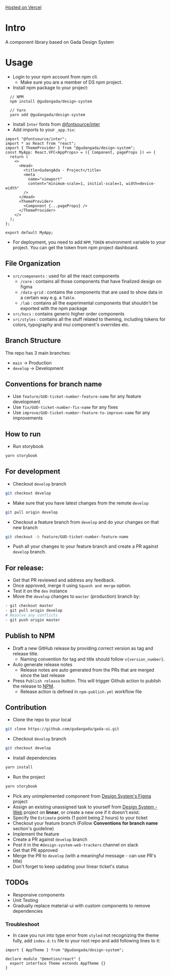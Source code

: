 [Hosted on Vercel](https://gada-ui.vercel.app/)

# Intro

A component library based on Gada Design System

# Usage

- Login to your npm account from npm cli.
  - Make sure you are a member of DS npm project.
- Install npm package to your project:

```
  // NPM
  npm install @gudangada/design-system

  // Yarn
  yarn add @gudangada/design-system
```

- Install `Inter` fonts from [@fontsource/inter](https://www.npmjs.com/package/@fontsource/inter)
- Add imports to your `_app.tsx`:

```
import "@fontsource/inter";
import * as React from "react";
import { ThemeProvider } from "@gudangada/design-system";
const MyApp: React.VFC<AppProps> = ({ Component, pageProps }) => {
  return (
    <>
      <Head>
        <title>GudangAda - Project</title>
        <meta
          name="viewport"
          content="minimum-scale=1, initial-scale=1, width=device-width"
        />
      </Head>
      <ThemeProvider>
        <Component {...pageProps} />
      </ThemeProvider>
    </>
  );
};

export default MyApp;
```
- For deployment, you need to add `NPM_TOKEN` environment variable to your project. You can get the token from npm project dashboard.


## File Organization

- `src/components` : used for all the react components
  - `/core` : contains all those components that have finalized design on figma
  - `/data-grid` : contains the components that are used to show data in a certain way e.g. a `Table`.
  - `/lab` : contains all the experimental components that shouldn't be exported with the npm package
- `src/hocs` : contains generic higher order components
- `src/styles` : contains all the stuff related to theming, including tokens for colors, typography and mui component's overrides etc.

## Branch Structure

The repo has 3 main branches:

- `main` -> Production
- `develop` -> Development

## Conventions for branch name

- Use `feature/GUD-ticket-number-feature-name` for any feature development
- Use `fix/GUD-ticket-number-fix-name` for any fixes
- Use `improve/GUD-ticket-number-feature-to-improve-name` for any improvements

## How to run

- Run storybook

```sh
yarn storybook
```

## For development

- Checkout `develop` branch

```sh
git checkout develop
```

- Make sure that you have latest changes from the remote `develop`

```sh
git pull origin develop
```

- Checkout a feature branch from `develop` and do your changes on that new branch

```sh
git checkout -b feature/GUD-ticket-number-feature-name
```

- Push all your changes to your feature branch and create a PR against `develop` branch.

## For release:

- Get that PR reviewed and address any feedback.
- Once approved, merge it using `Squash and merge` option.
- Test it on the `dev` instance
- Move the `develop` changes to `master` (production) branch by:

```sh
- git checkout master
- git pull origin develop
# Resolve any conflicts
- git push origin master
```

## Publish to NPM

- Draft a new GitHub release by providing correct version as tag and release title.
  - Naming convention for tag and title should follow `v{version_number}`.
- Auto generate release notes
  - Release notes are auto generated from the PRs that are merged since the last release
- Press `Publish release` button. This will trigger Github action to publish the release to [NPM](https://www.npmjs.com/package/@gudangada/design-system).
  - Release action is defined in `npm-publish.yml` workflow file

## Contribution

- Clone the repo to your local

```sh
git clone https://github.com/gudangada/gada-ui.git
```

- Checkout `develop` branch

```sh
git checkout develop
```

- Install dependencies

```sh
yarn install
```

- Run the project

```sh
yarn storybook
```

- Pick any unimplemented component from [Design System's Figma](https://www.figma.com/file/5yyvvVhEf2a9oDB5RBdhGt/%5BWIP%5D-Design-System?node-id=615%3A3862) project
- Assign an existing unassigned task to yourself from [Design System - Web](https://linear.app/gudangada/project/design-system-web-497cf010dce4/GUD) project on **linear**, or create a new one if it doesn't exist.
- Specify the `Estimate` points (1 point being 2 hours) to your ticket
- Checkout your feature branch (Follow **Conventions for branch name** section's guideline)
- Implement the feature
- Create a PR against `develop` branch
- Post it in the `#design-system-web-trackers` channel on slack
- Get that PR approved
- Merge the PR to `develop` (with a meaningful message - can use PR's title)
- Don't forget to keep updating your linear ticket's status

## TODOs

- Responsive components
- Unit Testing
- Gradually replace material-ui with custom components to remove dependencies

### Troubleshoot

- In case you run into type error from `styled` not recognizing the theme fully, add `index.d.ts` file to your root repo and add following lines to it:

```
import { AppTheme } from "@gudangada/design-system";

declare module "@emotion/react" {
  export interface Theme extends AppTheme {}
}
```
